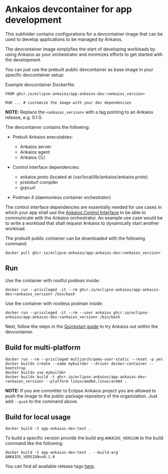 # Ankaios devcontainer for app development

This subfolder contains configurations for a devcontainer image that can be used to develop applications to be managed by Ankaios.

The devcontainer image simplyfies the start of developing workloads by using Ankaios as your orchestrator and minimizes efforts to get started with the development.

You can just use the prebuilt public devcontainer as base image in your specific devcontainer setup:

Example devcontainer Dockerfile:
```Docker
FROM ghcr.io/eclipse-ankaios/app-ankaios-dev:<ankaios_version>

RUN ... # customize the image with your dev dependencies
```

**NOTE:** Replace the `<ankaios_version>` with a tag pointing to an Ankaios release, e.g. 0.1.0.

The devcontainer contains the following:

- Prebult Ankaios executables:
  - Ankaios server
  - Ankaios agent
  - Ankaios CLI
  
- Control interface dependencies:
  - ankaios.proto (located at /usr/local/lib/ankaios/ankaios.proto)
  - protobuf-compiler
  - grpcurl
  
- Podman 4 (daemonless container orchestrator)

The control interface dependencies are essentially needed for use cases in which your app shall use the [Ankaios Control Interface](https://eclipse-ankaios.github.io/ankaios/main/reference/control-interface/) to be able to communicate with the Ankaios orchestrator. An example use case would be to write a workload that shall request Ankaios to dynamically start another workload.

The prebuilt public container can be downloaded with the following command:

```shell
docker pull ghcr.io/eclipse-ankaios/app-ankaios-dev:<ankaios_version>
```

## Run

Use the container with rootful podman inside:
```shell
docker run --privileged -it --rm ghcr.io/eclipse-ankaios/app-ankaios-dev:<ankaios_version> /bin/bash
```

Use the container with rootless podman inside:
```shell
docker run --privileged -it --rm --user ankaios ghcr.io/eclipse-ankaios/app-ankaios-dev:<ankaios_version> /bin/bash
```

Next, follow the steps in the [Quickstart guide](https://eclipse-ankaios.github.io/ankaios/main/usage/quickstart/) to try Ankaios out within the devcontainer.

## Build for multi-platform

```shell
docker run --rm --privileged multiarch/qemu-user-static --reset -p yes
docker buildx create --name mybuilder --driver docker-container --bootstrap
docker buildx use mybuilder
docker buildx build -t ghcr.io/eclipse-ankaios/app-ankaios-dev:<ankaios_version> --platform linux/amd64,linux/arm64 .
```

**NOTE:** If you are committer to Eclipse Ankaios project you are allowed to push the image to the public package repository of the organization. Just add `--push` to the command above.

## Build for local usage

```shell
docker build -t app-ankaios-dev:test .
```

To build a specific version provide the build arg `ANKAIOS_VERSION` to the build command like the following:

```shell
docker build -t app-ankaios-dev:test . --build-arg ANKAIOS_VERSION=v0.1.0
```

You can find all available release tags [here](https://github.com/eclipse-ankaios/ankaios/tags).

